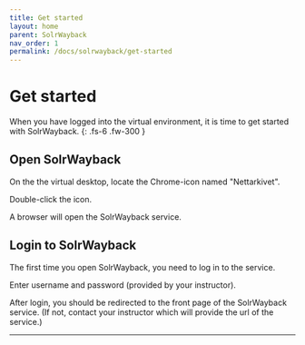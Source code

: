 ```yaml
---
title: Get started
layout: home
parent: SolrWayback
nav_order: 1
permalink: /docs/solrwayback/get-started
---
```


# Get started
When you have logged into the virtual environment, it is time to get started with SolrWayback.
{: .fs-6 .fw-300 }

## Open SolrWayback
On the the virtual desktop, locate the Chrome-icon named "Nettarkivet".

Double-click the icon.

A browser will open the SolrWayback service.

## Login to SolrWayback
The first time you open SolrWayback, you need to log in to the service.

Enter username and password (provided by your instructor).

After login, you should be redirected to the front page of the SolrWayback service.
(If not, contact your instructor which will provide the url of the service.)

----

